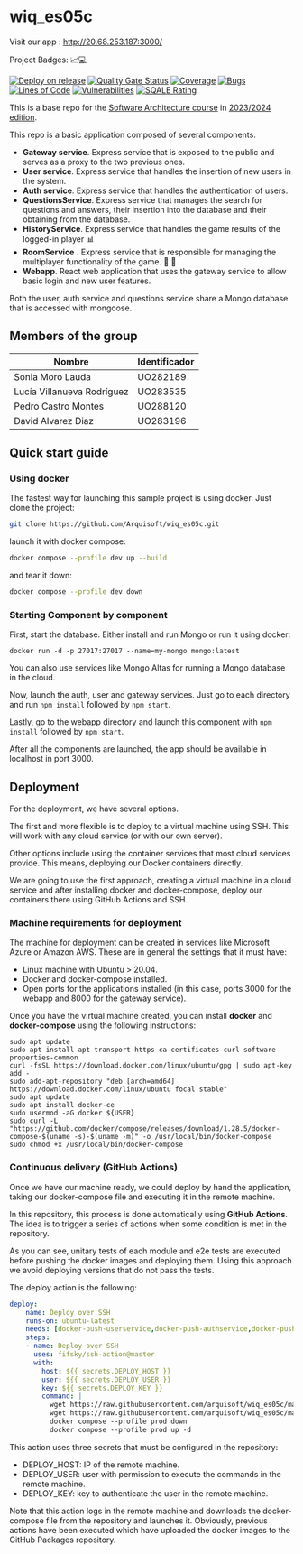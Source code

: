 # wiq_es05c
Visit our app : http://20.68.253.187:3000/

Project Badges:  :chart_with_upwards_trend::computer:

[![Deploy on release](https://github.com/Arquisoft/wiq_es05c/actions/workflows/release.yml/badge.svg)](https://github.com/Arquisoft/wiq_es05c/actions/workflows/release.yml)
[![Quality Gate Status](https://sonarcloud.io/api/project_badges/measure?project=Arquisoft_wiq_es05c&metric=alert_status)](https://sonarcloud.io/summary/new_code?id=Arquisoft_wiq_es05c)
[![Coverage](https://sonarcloud.io/api/project_badges/measure?project=Arquisoft_wiq_es05c&metric=coverage)](https://sonarcloud.io/summary/new_code?id=Arquisoft_wiq_es05c)
[![Bugs](https://sonarcloud.io/api/project_badges/measure?project=Arquisoft_wiq_es05c&metric=bugs)](https://sonarcloud.io/summary/new_code?id=Arquisoft_wiq_es05c)
[![Lines of Code](https://sonarcloud.io/api/project_badges/measure?project=Arquisoft_wiq_es05c&metric=ncloc)](https://sonarcloud.io/summary/new_code?id=Arquisoft_wiq_es05c)
[![Vulnerabilities](https://sonarcloud.io/api/project_badges/measure?project=Arquisoft_wiq_es05c&metric=vulnerabilities)](https://sonarcloud.io/summary/new_code?id=Arquisoft_wiq_es05c)
[![SQALE Rating](https://sonarcloud.io/api/project_badges/measure?project=Arquisoft_wiq_es05c&metric=sqale_rating)](https://sonarcloud.io/summary/new_code?id=Arquisoft_wiq_es05c)

This is a base repo for the [Software Architecture course](http://arquisoft.github.io/) in [2023/2024 edition](https://arquisoft.github.io/course2324.html). 

This repo is a basic application composed of several components.

- **Gateway service**. Express service that is exposed to the public and serves as a proxy to the two previous ones.
- **User service**. Express service that handles the insertion of new users in the system.
- **Auth service**. Express service that handles the authentication of users.
- **QuestionsService**. Express service that manages the search for questions and answers, their insertion into the database and their obtaining from the database.
- **HistoryService**. Express service that handles the game results of the logged-in player :bar_chart:
- **RoomService** . Express service that is responsible for managing the multiplayer functionality of the game. :door: :couple:
- **Webapp**. React web application that uses the gateway service to allow basic login and new user features.


Both the user, auth service and questions service share a Mongo database that is accessed with mongoose.

## Members of the group

|         Nombre              | Identificador |
|-----------------------------|---------------|
| Sonia Moro Lauda            |   UO282189    |
| Lucía Villanueva Rodríguez  |   UO283535    |
| Pedro Castro Montes         |   UO288120    |
| David Alvarez Diaz          |   UO283196    |

## Quick start guide

### Using docker

The fastest way for launching this sample project is using docker. Just clone the project:

```sh
git clone https://github.com/Arquisoft/wiq_es05c.git
```

launch it with docker compose:

```sh
docker compose --profile dev up --build
```

and tear it down:

```sh
docker compose --profile dev down
```

### Starting Component by component

First, start the database. Either install and run Mongo or run it using docker:

```docker run -d -p 27017:27017 --name=my-mongo mongo:latest```

You can also use services like Mongo Altas for running a Mongo database in the cloud.

Now, launch the auth, user and gateway services. Just go to each directory and run `npm install` followed by `npm start`.

Lastly, go to the webapp directory and launch this component with `npm install` followed by `npm start`.

After all the components are launched, the app should be available in localhost in port 3000.

## Deployment

For the deployment, we have several options. 

The first and more flexible is to deploy to a virtual machine using SSH. This will work with any cloud service (or with our own server). 

Other options include using the container services that most cloud services provide. This means, deploying our Docker containers directly. 

We are going to use the first approach, creating a virtual machine in a cloud service and after installing docker and docker-compose, deploy our containers there using GitHub Actions and SSH.

### Machine requirements for deployment

The machine for deployment can be created in services like Microsoft Azure or Amazon AWS. These are in general the settings that it must have:

- Linux machine with Ubuntu > 20.04.
- Docker and docker-compose installed.
- Open ports for the applications installed (in this case, ports 3000 for the webapp and 8000 for the gateway service).

Once you have the virtual machine created, you can install **docker** and **docker-compose** using the following instructions:

```ssh
sudo apt update
sudo apt install apt-transport-https ca-certificates curl software-properties-common
curl -fsSL https://download.docker.com/linux/ubuntu/gpg | sudo apt-key add -
sudo add-apt-repository "deb [arch=amd64] https://download.docker.com/linux/ubuntu focal stable"
sudo apt update
sudo apt install docker-ce
sudo usermod -aG docker ${USER}
sudo curl -L "https://github.com/docker/compose/releases/download/1.28.5/docker-compose-$(uname -s)-$(uname -m)" -o /usr/local/bin/docker-compose
sudo chmod +x /usr/local/bin/docker-compose
```

### Continuous delivery (GitHub Actions)

Once we have our machine ready, we could deploy by hand the application, taking our docker-compose file and executing it in the remote machine. 

In this repository, this process is done automatically using **GitHub Actions**. The idea is to trigger a series of actions when some condition is met in the repository. 

As you can see, unitary tests of each module and e2e tests are executed before pushing the docker images and deploying them. Using this approach we avoid deploying versions that do not pass the tests.

The deploy action is the following:

```yml
deploy:
    name: Deploy over SSH
    runs-on: ubuntu-latest
    needs: [docker-push-userservice,docker-push-authservice,docker-push-gatewayservice,docker-push-webapp]
    steps:
    - name: Deploy over SSH
      uses: fifsky/ssh-action@master
      with:
        host: ${{ secrets.DEPLOY_HOST }}
        user: ${{ secrets.DEPLOY_USER }}
        key: ${{ secrets.DEPLOY_KEY }}
        command: |
          wget https://raw.githubusercontent.com/arquisoft/wiq_es05c/master/docker-compose.yml -O docker-compose.yml
          wget https://raw.githubusercontent.com/arquisoft/wiq_es05c/master/.env -O .env
          docker compose --profile prod down
          docker compose --profile prod up -d
```

This action uses three secrets that must be configured in the repository:
- DEPLOY_HOST: IP of the remote machine.
- DEPLOY_USER: user with permission to execute the commands in the remote machine.
- DEPLOY_KEY: key to authenticate the user in the remote machine.

Note that this action logs in the remote machine and downloads the docker-compose file from the repository and launches it. Obviously, previous actions have been executed which have uploaded the docker images to the GitHub Packages repository.
